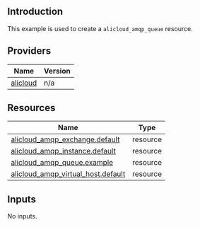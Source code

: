 <!-- BEGIN_TF_DOCS -->
## Introduction

This example is used to create a `alicloud_amqp_queue` resource.

## Providers

| Name | Version |
|------|---------|
| <a name="provider_alicloud"></a> [alicloud](#provider\_alicloud) | n/a |

## Resources

| Name | Type |
|------|------|
| [alicloud_amqp_exchange.default](https://registry.terraform.io/providers/aliyun/alicloud/latest/docs/resources/amqp_exchange) | resource |
| [alicloud_amqp_instance.default](https://registry.terraform.io/providers/aliyun/alicloud/latest/docs/resources/amqp_instance) | resource |
| [alicloud_amqp_queue.example](https://registry.terraform.io/providers/aliyun/alicloud/latest/docs/resources/amqp_queue) | resource |
| [alicloud_amqp_virtual_host.default](https://registry.terraform.io/providers/aliyun/alicloud/latest/docs/resources/amqp_virtual_host) | resource |

## Inputs

No inputs.
<!-- END_TF_DOCS -->    